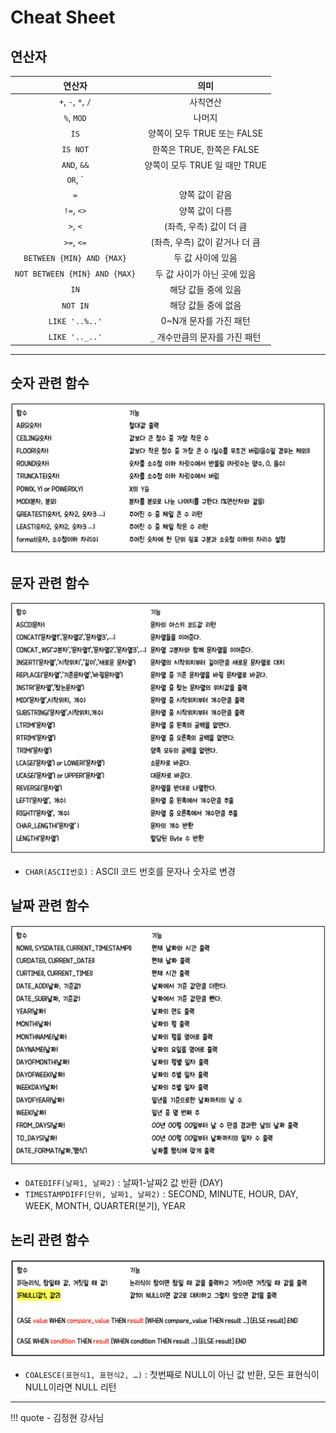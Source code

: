 # Cheat Sheet

## 연산자

|   연산자  |   의미   |
| :-----: | :-----: |
|`+`, `-`, `*`, `/`| 사칙연산
|`%`, `MOD`| 나머지
| `IS` | 양쪽이 모두 TRUE 또는 FALSE
| `IS NOT` | 한쪽은 TRUE, 한쪽은 FALSE
| `AND`, `&&` | 양쪽이 모두 TRUE 일 때만 TRUE
| `OR`, `||` | 한쪽이라도 TRUE이면 TRUE
| `=` | 양쪽 값이 같음
| `!=`, `<>` | 양쪽 값이 다름
| `>`, `<` | (좌측, 우측) 값이 더 큼
| `>=`, `<=` | (좌측, 우측) 값이 같거나 더 큼
| `BETWEEN {MIN} AND {MAX}` | 두 값 사이에 있음
| `NOT BETWEEN {MIN} AND {MAX}` | 두 값 사이가 아닌 곳에 있음
| `IN` | 해당 값들 중에 있음
| `NOT IN` | 해당 값들 중에 없음
| `LIKE '..%..'` | 0~N개 문자를 가진 패턴
| `LIKE '.._..'` | `_` 개수만큼의 문자를 가진 패턴

---

## 숫자 관련 함수
![NUM](../images/number.png)

## 문자 관련 함수
![CHAR](../images/char.png)

- `CHAR(ASCII번호)` : ASCII 코드 번호를 문자나 숫자로 변경


## 날짜 관련 함수
![DATE](../images/date.png)

- `DATEDIFF(날짜1, 날짜2)` : 날짜1-날짜2 값 반환 (DAY)
- `TIMESTAMPDIFF(단위, 날짜1, 날짜2)` : SECOND, MINUTE, HOUR, DAY, WEEK, MONTH, QUARTER(분기), YEAR

## 논리 관련 함수
![LOGICAL](../images/logical.png)
- `COALESCE(표현식1, 표현식2, …)` : 첫번째로 NULL이 아닌 값 반환, 모든 표현식이 NULL이라면 NULL 리턴

---
!!! quote
    - 김정현 강사님